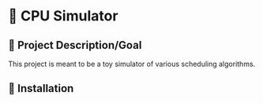 # :strawberry: CPU Simulator
## :dart: Project Description/Goal
This project is meant to be a toy simulator of various scheduling algorithms.


## :floppy_disk: Installation
